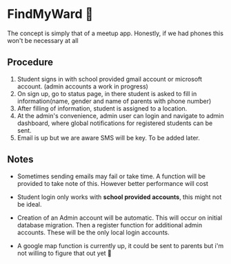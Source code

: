 # FindMyWard 🔎

The concept is simply that of a meetup app. Honestly, if we had phones this won't be necessary at all

## Procedure
1. Student signs in with school provided gmail account or microsoft account. (admin accounts a work in progress)
2. On sign up, go to status page, in there student is asked to fill in information(name, gender and name of parents with phone number)
3. After filling of information, student is assigned to a location.
4. At the admin's convenience, admin user can login and navigate to admin dashboard, where global notifications for registered students can be sent.
5. Email is up but we are aware SMS will be key. To be added later.


## Notes
- Sometimes sending emails may fail or take time. A function will be provided to take note of this. However better performance will cost
- Student login only works with **school provided accounts**, this might not be ideal.
- Creation of an Admin account will be automatic. This will occur on initial database migration. Then a register function for additional admin accounts.
These will be the only local login accounts.

- A google map function is currently up, it could be sent to parents but i'm not willing to figure that out yet 😬
